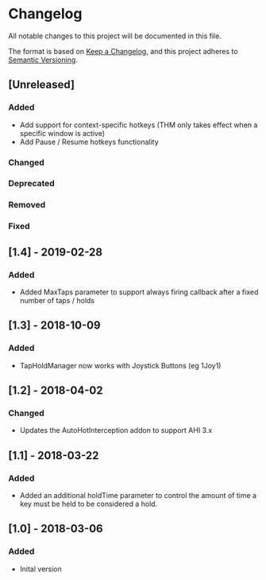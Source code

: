 # Changelog
All notable changes to this project will be documented in this file.

The format is based on [Keep a Changelog](https://keepachangelog.com/en/1.0.0/), and this project adheres to [Semantic Versioning](https://semver.org/spec/v2.0.0.html).

## [Unreleased]
### Added
- Add support for context-specific hotkeys (THM only takes effect when a specific window is active)  
- Add Pause / Resume hotkeys functionality
### Changed 
### Deprecated
### Removed
### Fixed

## [1.4] - 2019-02-28
### Added
- Added MaxTaps parameter to support always firing callback after a fixed number of taps / holds

## [1.3] - 2018-10-09
### Added
- TapHoldManager now works with Joystick Buttons (eg 1Joy1)

## [1.2] - 2018-04-02
### Changed
- Updates the AutoHotInterception addon to support AHI 3.x

## [1.1] - 2018-03-22
### Added
- Added an additional holdTime parameter to control the amount of time a key must be held to be considered a hold.

## [1.0] - 2018-03-06
### Added
- Inital version
